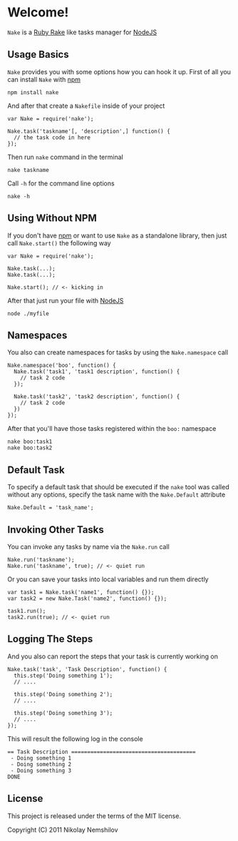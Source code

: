 # Welcome!

`Nake` is a [Ruby Rake](http://rake.rubyforge.org) like tasks manager for
[NodeJS](http://nodejs.com)

## Usage Basics

`Nake` provides you with some options how you can hook it up. First of all you
can install `Nake` with [npm](htp://npmjs.org)

    npm install nake

And after that create a `Nakefile` inside of your project

    var Nake = require('nake');

    Nake.task('taskname'[, 'description',] function() {
      // the task code in here
    });

Then run `nake` command in the terminal

    nake taskname

Call `-h` for the command line options

    nake -h

## Using Without NPM

If you don't have [npm](htp://npmjs.org) or want to use `Nake` as a standalone
library, then just call `Nake.start()` the following way

    var Nake = require('nake');

    Nake.task(...);
    Nake.task(...);

    Nake.start(); // <- kicking in

After that just run your file with [NodeJS](http://nodejs.com)

    node ./myfile


## Namespaces

You also can create namespaces for tasks by using the `Nake.namespace` call

    Nake.namespace('boo', function() {
      Nake.task('task1', 'task1 description', function() {
        // task 2 code
      });

      Nake.task('task2', 'task2 description', function() {
        // task 2 code
      })
    });

After that you'll have those tasks registered within the `boo:` namespace

    nake boo:task1
    nake boo:task2


## Default Task

To specify a default task that should be executed if the `nake` tool was
called without any options, specify the task name with the `Nake.Default`
attribute

    Nake.Default = 'task_name';


## Invoking Other Tasks

You can invoke any tasks by name via the `Nake.run` call

    Nake.run('taskname');
    Nake.run('taskname', true); // <- quiet run

Or you can save your tasks into local variables and run them directly

    var task1 = Nake.task('name1', function() {});
    var task2 = new Nake.Task('name2', function() {});

    task1.run();
    task2.run(true); // <- quiet run


## Logging The Steps

And you also can report the steps that your task is currently working on

    Nake.task('task', 'Task Description', function() {
      this.step('Doing something 1');
      // ....

      this.step('Doing something 2');
      // ....

      this.step('Doing something 3');
      // ....
    });

This will result the following log in the console

    == Task Description =======================================
     - Doing something 1
     - Doing something 2
     - Doing something 3
    DONE




## License

This project is released under the terms of the MIT license.

Copyright (C) 2011 Nikolay Nemshilov

